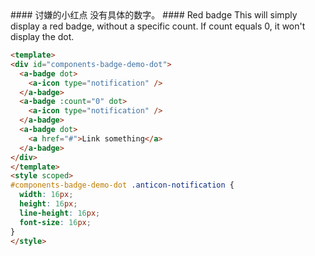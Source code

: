 <cn>
#### 讨嫌的小红点
没有具体的数字。
</cn>

<us>
#### Red badge
This will simply display a red badge, without a specific count.
If count equals 0, it won't display the dot.
</us>

```html
<template>
<div id="components-badge-demo-dot">
  <a-badge dot>
    <a-icon type="notification" />
  </a-badge>
  <a-badge :count="0" dot>
    <a-icon type="notification" />
  </a-badge>
  <a-badge dot>
    <a href="#">Link something</a>
  </a-badge>
</div>
</template>
<style scoped>
#components-badge-demo-dot .anticon-notification {
  width: 16px;
  height: 16px;
  line-height: 16px;
  font-size: 16px;
}
</style>
```

